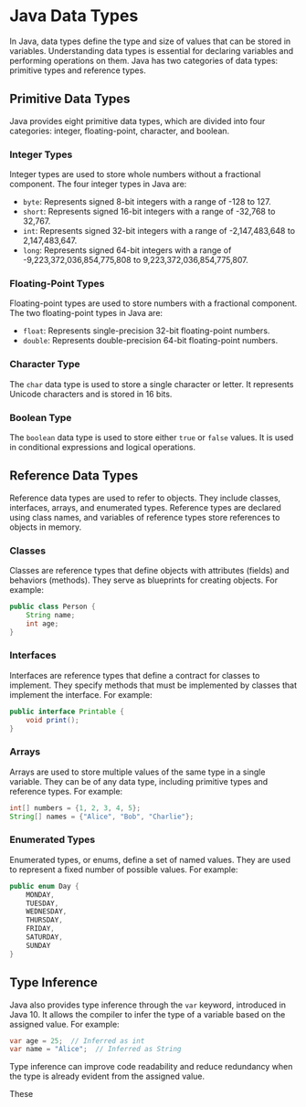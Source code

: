 # Java Data Types

In Java, data types define the type and size of values that can be stored in variables. Understanding data types is essential for declaring variables and performing operations on them. Java has two categories of data types: primitive types and reference types.

## Primitive Data Types

Java provides eight primitive data types, which are divided into four categories: integer, floating-point, character, and boolean.

### Integer Types

Integer types are used to store whole numbers without a fractional component. The four integer types in Java are:

- `byte`: Represents signed 8-bit integers with a range of -128 to 127.
- `short`: Represents signed 16-bit integers with a range of -32,768 to 32,767.
- `int`: Represents signed 32-bit integers with a range of -2,147,483,648 to 2,147,483,647.
- `long`: Represents signed 64-bit integers with a range of -9,223,372,036,854,775,808 to 9,223,372,036,854,775,807.

### Floating-Point Types

Floating-point types are used to store numbers with a fractional component. The two floating-point types in Java are:

- `float`: Represents single-precision 32-bit floating-point numbers.
- `double`: Represents double-precision 64-bit floating-point numbers.

### Character Type

The `char` data type is used to store a single character or letter. It represents Unicode characters and is stored in 16 bits.

### Boolean Type

The `boolean` data type is used to store either `true` or `false` values. It is used in conditional expressions and logical operations.

## Reference Data Types

Reference data types are used to refer to objects. They include classes, interfaces, arrays, and enumerated types. Reference types are declared using class names, and variables of reference types store references to objects in memory.

### Classes

Classes are reference types that define objects with attributes (fields) and behaviors (methods). They serve as blueprints for creating objects. For example:

```java
public class Person {
    String name;
    int age;
}
```

### Interfaces

Interfaces are reference types that define a contract for classes to implement. They specify methods that must be implemented by classes that implement the interface. For example:

```java
public interface Printable {
    void print();
}
```

### Arrays

Arrays are used to store multiple values of the same type in a single variable. They can be of any data type, including primitive types and reference types. For example:

```java
int[] numbers = {1, 2, 3, 4, 5};
String[] names = {"Alice", "Bob", "Charlie"};
```

### Enumerated Types

Enumerated types, or enums, define a set of named values. They are used to represent a fixed number of possible values. For example:

```java
public enum Day {
    MONDAY,
    TUESDAY,
    WEDNESDAY,
    THURSDAY,
    FRIDAY,
    SATURDAY,
    SUNDAY
}
```

## Type Inference

Java also provides type inference through the `var` keyword, introduced in Java 10. It allows the compiler to infer the type of a variable based on the assigned value. For example:

```java
var age = 25;  // Inferred as int
var name = "Alice";  // Inferred as String
```

Type inference can improve code readability and reduce redundancy when the type is already evident from the assigned value.

These
